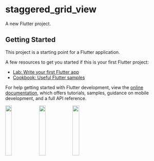 # staggered_grid_view

A new Flutter project.

## Getting Started

This project is a starting point for a Flutter application.

A few resources to get you started if this is your first Flutter project:

- [Lab: Write your first Flutter app](https://docs.flutter.dev/get-started/codelab)
- [Cookbook: Useful Flutter samples](https://docs.flutter.dev/cookbook)

For help getting started with Flutter development, view the
[online documentation](https://docs.flutter.dev/), which offers tutorials,
samples, guidance on mobile development, and a full API reference.

<p>
  <img src="https://user-images.githubusercontent.com/113762162/227968993-2972bd3a-8cdc-41cd-a4ef-1a4601679bec.png" hight="20%" width="20%">
  <img src="https://user-images.githubusercontent.com/113762162/227969013-ad3c34f2-cba9-4593-a87d-7b2055226afe.png" hight="20%" width="20%">
  <img src="https://user-images.githubusercontent.com/113762162/227969056-984040f5-ef1c-4d6d-aea8-6232f8f944e5.png" hight="20%" width="20%">
</p>


